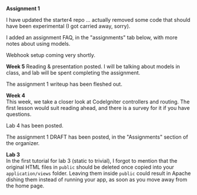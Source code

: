 **Assignment 1**

I have updated the starter4 repo ... actually removed some code that should
have been experimental (I got carried away, sorry).

I added an assignment FAQ, in the "assignments" tab below,
with more notes about using models.

Webhook setup coming very shortly.

**Week 5**
Reading & presentation posted. I will be talking about models in class, 
and lab will be spent completing the assignment.

The assignment 1 writeup has been fleshed out.

**Week 4**  
This week, we take a closer look at CodeIgniter
controllers and routing. The first lesson would suit
reading ahead, and there is a survey for it if you have
questions.

Lab 4 has been posted.

The assignment 1 DRAFT has been posted, in the "Assignments" section of the organizer.

**Lab 3**  
In the first tutorial for lab 3 (static to trivial), I forgot to mention that
the original HTML files in `public` should be deleted once copied into your
`application/views` folder. Leaving them inside `public` could result
in Apache dishing them instead of running your app, as soon as you move away from the home page.

